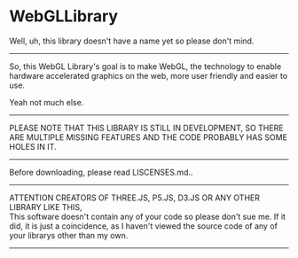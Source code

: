 # WebGLLibrary
Well, uh, this library doesn't have a name yet so please don't mind.
<hr>
So, this WebGL Library's goal is to make WebGL, the technology to enable hardware accelerated graphics on the web, more user friendly and easier to use.

Yeah not much else.

<hr>
PLEASE NOTE THAT THIS LIBRARY IS STILL IN DEVELOPMENT, SO THERE ARE MULTIPLE MISSING FEATURES AND THE CODE PROBABLY HAS SOME HOLES IN IT.
<hr>
Before downloading, please read LISCENSES.md..
<hr>
ATTENTION CREATORS OF THREE.JS, P5.JS, D3.JS OR ANY OTHER LIBRARY LIKE THIS,<br>
This software doesn't contain any of your code so please don't sue me. If it did, it is just a coincidence, as I haven't viewed the source code of any of your librarys other than my own.<br>
<hr>
